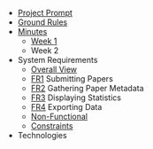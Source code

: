 - [Project Prompt](https://github.ncsu.edu/engr-csc-sdc/2022SpringTeam06-CSC-Dept-1/wiki/Project-Prompt)
- [Ground Rules](https://github.ncsu.edu/engr-csc-sdc/2022SpringTeam06-CSC-Dept-1/wiki/Ground-Rules)
- [Minutes](https://github.ncsu.edu/engr-csc-sdc/2022SpringTeam06-CSC-Dept-1/wiki/Weekly-Minutes)
    - [Week 1](https://github.ncsu.edu/engr-csc-sdc/2022SpringTeam06-CSC-Dept-1/wiki/Week-1)
    - Week 2
- System Requirements
    - [Overall View]()
    - [FR1](https://github.ncsu.edu/engr-csc-sdc/2022SpringTeam06-CSC-Dept-1/wiki/FR1-Submitting-Papers) Submitting Papers
    - [FR2](https://github.ncsu.edu/engr-csc-sdc/2022SpringTeam06-CSC-Dept-1/wiki/FR2-Gathering-Paper-Metadata) Gathering Paper Metadata
    - [FR3](https://github.ncsu.edu/engr-csc-sdc/2022SpringTeam06-CSC-Dept-1/wiki/FR3-Displaying-Statistics) Displaying Statistics
    - [FR4](https://github.ncsu.edu/engr-csc-sdc/2022SpringTeam06-CSC-Dept-1/wiki/FR4-Exporting-Data) Exporting Data
    - [Non-Functional](https://github.ncsu.edu/engr-csc-sdc/2022SpringTeam06-CSC-Dept-1/wiki/Non-Functional-Requirements)
    - [Constraints](https://github.ncsu.edu/engr-csc-sdc/2022SpringTeam06-CSC-Dept-1/wiki/Constraints)
- Technologies
